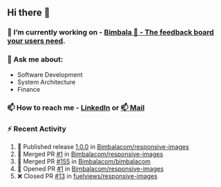 ## Hi there 👋

<!--
**l-alexandrov/l-alexandrov** is a ✨ _special_ ✨ repository because its `README.md` (this file) appears on your GitHub profile.

Here are some ideas to get you started:

- 🔭 I’m currently working on ...
- 🌱 I’m currently learning ...
- 👯 I’m looking to collaborate on ...
- 🤔 I’m looking for help with ...
- 💬 Ask me about ...
- 📫 How to reach me: ...
- 😄 Pronouns: ...
- ⚡ Fun fact: ...
-->

### 🔭 I’m currently working on - [Bimbala 🚀 - The feedback board your users need](https://bimbala.com).

### 💬 Ask me about:
  - Software Development
  - System Architecture
  - Finance

### 📫 How to reach me - [LinkedIn](https://www.linkedin.com/in/l-alexandrov/) or [📫 Mail](mailto:luboslavaleksandrov@gmail.com)

### :zap: Recent Activity

<!--START_SECTION:activity-->
1. 🚀 Published release [1.0.0](https://github.com/Bimbalacom/responsive-images/releases/tag/1.0.0) in [Bimbalacom/responsive-images](https://github.com/Bimbalacom/responsive-images)
2. 🎉 Merged PR [#1](https://github.com/Bimbalacom/responsive-images/pull/1) in [Bimbalacom/responsive-images](https://github.com/Bimbalacom/responsive-images)
3. 🎉 Merged PR [#155](https://github.com/Bimbalacom/bimbalacom/pull/155) in [Bimbalacom/bimbalacom](https://github.com/Bimbalacom/bimbalacom)
4. 💪 Opened PR [#1](https://github.com/Bimbalacom/responsive-images/pull/1) in [Bimbalacom/responsive-images](https://github.com/Bimbalacom/responsive-images)
5. ❌ Closed PR [#13](https://github.com/fuelviews/responsive-images/pull/13) in [fuelviews/responsive-images](https://github.com/fuelviews/responsive-images)
<!--END_SECTION:activity-->
